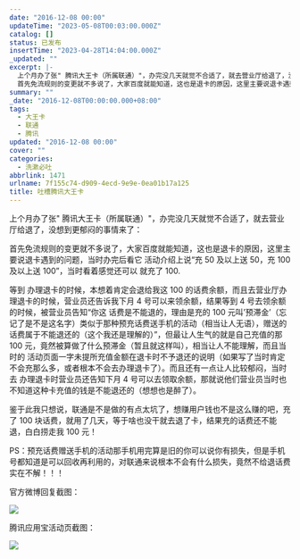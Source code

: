 ```yaml
---
date: "2016-12-08 00:00"
updateTime: "2023-05-08T00:03:00.000Z"
catalog: []
status: 已发布
insertTime: "2023-04-28T14:04:00.000Z"
_updated: ""
excerpt: |-
  上个月办了张" 腾讯大王卡（所属联通）"，办完没几天就觉不合适了，就去营业厅给退了，没想到更郁闷的事情来了：
  首先免流规则的变更就不多说了，大家百度就能知道，这也是退卡的原因，这里主要说退卡遇到的问题，当时办完后看它 活动介绍上说“充50及以上送50，充100及以上送100”，当时看着感觉还可以 就充了100.
summary: ""
_date: "2016-12-08T00:00:00.000+08:00"
tags:
  - 大王卡
  - 联通
  - 腾讯
updated: "2016-12-08 00:00"
cover: ""
categories:
  - 洗漱必吐
abbrlink: 1471
urlname: 7f155c74-d909-4ecd-9e9e-0ea01b17a125
title: 吐槽腾讯大王卡
---
```


上个月办了张" 腾讯大王卡（所属联通）"，办完没几天就觉不合适了，就去营业厅给退了，没想到更郁闷的事情来了：

首先免流规则的变更就不多说了，大家百度就能知道，这也是退卡的原因，这里主要说退卡遇到的问题，当时办完后看它 活动介绍上说“充 50 及以上送 50，充 100 及以上送 100”，当时看着感觉还可以 就充了 100.

等到 办理退卡的时候，本想着肯定会退给我这 100 的话费余额，而且去营业厅办理退卡的时候，营业员还告诉我下月 4 号可以来领余额，结果等到 4 号去领余额的时候，被营业员告知“你这 话费是不能退的，理由是充的 100 元叫’预滞金’（忘记了是不是这名字）类似于那种预充话费送手机的活动（相当让人无语），赠送的话费属于不能退还的（这个我还是理解的）”，但最让人生气的就是自己充值的那 100 元，竟然被算做了什么预滞金（暂且就这样叫），相当让人不能理解，而且当时的 活动页面一字未提所充值金额在退卡时不予退还的说明（如果写了当时肯定不会充那么多，或者根本不会去办理退卡了）。而且还有一点让人比较郁闷，当时去 办理退卡时营业员还告知下月 4 号可以去领取余额，那就说他们营业员当时也不知道这种卡充值的钱是不能退还的（想想也是醉了）。

鉴于此我只想说，联通是不是做的有点太坑了，想赚用户钱也不是这么赚的吧，充了 100 块话费，就用了几天，等于啥也没干就去退了卡，结果充的话费还不能退，白白捞走我 100 元！

PS：预充话费赠送手机的活动那手机用完算是旧的你可以说你有损失，但是手机号都知道是可以回收再利用的，对联通来说根本不会有什么损失，竟然不给退话费实在不解！！！

官方微博回复截图：

![](https://image.bmqy.net/upload/Fto5o-5ea0sNMlW_75VgGJCv2AcJ.png)

腾讯应用宝活动页截图：

![](https://image.bmqy.net/upload/Fto5o-5ea0sNMlW_75VgGJCv2AcJ.jpg)
